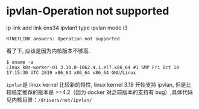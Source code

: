 # ipvlan-Operation not supported

ip link add link ens34 ipvlan1 type ipvlan mode l3

```
RTNETLINK answers: Operation not supported
```

看了下, 应该是因为内核版本不够高.

```
$ uname -a
Linux k8s-worker-01 3.10.0-1062.4.1.el7.x86_64 #1 SMP Fri Oct 18 17:15:30 UTC 2019 x86_64 x86_64 x86_64 GNU/Linux
```

`ipvlan`是 linux kernel 比较新的特性, linux kernel 3.19 开始支持 ipvlan, 但是比较稳定推荐的版本是 >=4.2（因为 docker 对之前版本的支持有 bug）,具体代码见内核目录：`/drivers/net/ipvlan/`

